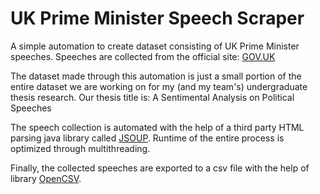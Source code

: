 # UK Prime Minister Speech Scraper

A simple automation to create dataset consisting of UK Prime Minister speeches.
Speeches are collected from the official site: [GOV.UK](https://gov.uk)

The dataset made through this automation is just a small portion of the entire dataset we are working on for my (and my team's) undergraduate thesis research.
Our thesis title is: A Sentimental Analysis on Political Speeches

The speech collection is automated with the help of a third party HTML parsing java library called [JSOUP](https://jsoup.org/).
Runtime of the entire process is optimized through multithreading.

Finally, the collected speeches are exported to a csv file with the help of library [OpenCSV](http://opencsv.sourceforge.net/).
